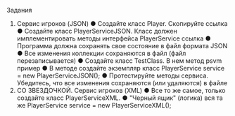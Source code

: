 Задания
1. Сервис игроков (JSON)
   ● Создайте класс Player. Скопируйте ссылка
   ● Создайте класс PlayerServiceJSON. Класс должен имплементировать
   методы интерфейса PlayerService ссылка
   ● Программа должна сохранять свое состояние в файл формата JSON
   ● Все изменения коллекции сохраняются в файл (файл перезаписывается)
   ● Создайте класс TestClass. В нем метод psvm пример
   ● В методе создайте экземпляр класс
   PlayerService service = new PlayerServiceJSON();
   ● Протестируйте методы сервиса. Убедитесь, что все изменения
   сохраняются (или удаляются) в файле
2. СО ЗВЕЗДОЧКОЙ. Сервис игроков (XML)
   ● Все то же самое, только создайте класс PlayerServiceXML.
   ● "Черный ящик" (логика) вся та же
   PlayerService service = new PlayerServiceXML();